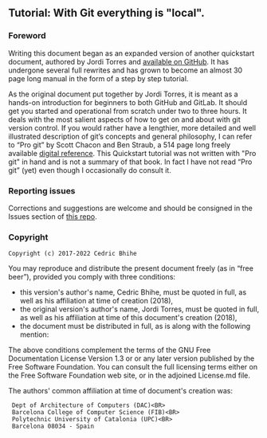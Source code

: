## Tutorial: With Git everything is "local".

### Foreword

Writing this document began as an expanded version of another quickstart document, authored by Jordi Torres and [available on GitHub](https://github.com/jorditorresBCN/Quick-Start/blob/main/Git-Github-Quick-Start.md ).  It has undergone several full rewrites and has grown to become an almost 30 page long manual in the form of a step by step tutorial.

As the original document put together by Jordi Torres, it is meant as a hands-on introduction for beginners to both GitHub and GitLab.  It should get you started and operational from scratch under two to three hours.  It deals with the most salient aspects of how to get on and about with git version control.  If you would rather have a lengthier, more detailed and well illustrated description of git’s concepts and general philosophy, I can refer to “Pro git” by Scott Chacon and Ben Straub, a 514 page long freely available [digital reference](https://git-scm.com/book/en/v2).  This Quickstart tutorial was not written with "Pro git" in hand and is not a summary of that book. In fact I have not read “Pro git” (yet) even though I occasionally do consult it.

### Reporting issues
Corrections and suggestions are welcome and should be consigned in the Issues section of [this repo](https://www.github.com/Cbhihe/quickstart_git/issues).

### Copyright

    Copyright (c) 2017-2022 Cedric Bhihe

You may reproduce and distribute the present document freely (as in “free beer”), provided you comply with three conditions: 

- this version's author's name, Cedric Bhihe, must be quoted in full, as well as his affiliation at time of creation (2018),
- the original version's author's name, Jordi Torres, must be quoted in full, as well as his affiliation at time of this document's creation (2018),
- the document must be distributed in full, as is along with the following mention:

The above conditions complement the terms of the GNU Free Documentation License Version 1.3 or or any later version published by the Free Software Foundation. You can consult the full licensing terms either on the Free Software Foundation web site, or in the adjoined License.md file.

The authors' common affiliation at time of document's creation was: <BR>

     Dept of Architecture of Computers (DAC)<BR>
     Barcelona College of Computer Science (FIB)<BR>
     Polytechnic University of Catalonia (UPC)<BR>
     Barcelona 08034 - Spain
